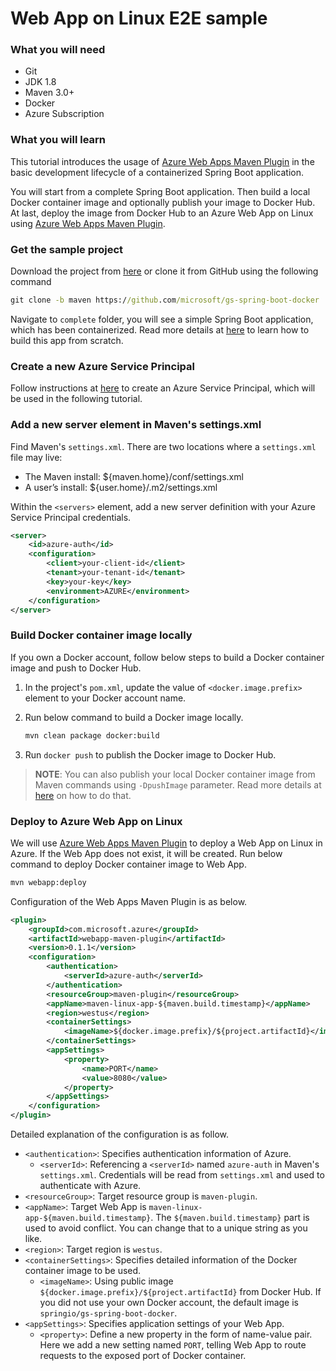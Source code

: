 # Web App on Linux E2E sample

### What you will need
- Git
- JDK 1.8
- Maven 3.0+
- Docker
- Azure Subscription

### What you will learn
This tutorial introduces the usage of [Azure Web Apps Maven Plugin](https://github.com/Microsoft/azure-maven-plugins/tree/master/webapp-maven-plugin) 
in the basic development lifecycle of a containerized Spring Boot application. 

You will start from a complete Spring Boot application. 
Then build a local Docker container image and optionally publish your image to Docker Hub.
At last, deploy the image from Docker Hub to an Azure Web App on Linux using [Azure Web Apps Maven Plugin](https://github.com/Microsoft/azure-maven-plugins/tree/master/webapp-maven-plugin).


### Get the sample project
Download the project from [here](https://github.com/Microsoft/gs-spring-boot-docker) or clone it from GitHub using the following command
 
```cmd
git clone -b maven https://github.com/microsoft/gs-spring-boot-docker 
```

Navigate to `complete` folder, you will see a simple Spring Boot application, which has been containerized.
Read more details at [here](https://spring.io/guides/gs/spring-boot-docker/) to learn how to build this app from scratch.

### Create a new Azure Service Principal
Follow instructions at [here](https://docs.microsoft.com/cli/azure/create-an-azure-service-principal-azure-cli#create-the-service-principal) 
to create an Azure Service Principal, which will be used in the following tutorial.

### Add a new server element in Maven's settings.xml
Find Maven's `settings.xml`. There are two locations where a `settings.xml` file may live:
- The Maven install: ${maven.home}/conf/settings.xml
- A user’s install: ${user.home}/.m2/settings.xml

Within the `<servers>` element, add a new server definition with your Azure Service Principal credentials.

```xml
<server>
    <id>azure-auth</id>
    <configuration>
        <client>your-client-id</client>
        <tenant>your-tenant-id</tenant>
        <key>your-key</key>
        <environment>AZURE</environment>
    </configuration>
</server>
```

### Build Docker container image locally

If you own a Docker account, follow below steps to build a Docker container image and push to Docker Hub.

1. In the project's `pom.xml`, update the value of `<docker.image.prefix>` element to your Docker account name.
1. Run below command to build a Docker image locally.

    ```cmd
    mvn clean package docker:build
    ```

1. Run `docker push` to publish the Docker image to Docker Hub.

> **NOTE**:
> You can also publish your local Docker container image from Maven commands using `-DpushImage` parameter.
> Read more details at [here](https://github.com/spotify/docker-maven-plugin#authentication) on how to do that. 

### Deploy to Azure Web App on Linux
We will use [Azure Web Apps Maven Plugin](https://github.com/Microsoft/azure-maven-plugins/tree/master/webapp-maven-plugin) to deploy a Web App on Linux in Azure. If the Web App does not exist, it will be created.
Run below command to deploy Docker container image to Web App. 

```cmd
mvn webapp:deploy
```

Configuration of the Web Apps Maven Plugin is as below.

```xml
<plugin>
    <groupId>com.microsoft.azure</groupId>
    <artifactId>webapp-maven-plugin</artifactId>
    <version>0.1.1</version>
    <configuration>
        <authentication>
            <serverId>azure-auth</serverId>
        </authentication>
        <resourceGroup>maven-plugin</resourceGroup>
        <appName>maven-linux-app-${maven.build.timestamp}</appName>
        <region>westus</region>
        <containerSettings>
            <imageName>${docker.image.prefix}/${project.artifactId}</imageName>
        </containerSettings>
        <appSettings>
            <property>
                <name>PORT</name>
                <value>8080</value>
            </property>
        </appSettings>
    </configuration>
</plugin>
```

Detailed explanation of the configuration is as follow.

- `<authentication>`: Specifies authentication information of Azure.
    - `<serverId>`: Referencing a `<serverId>` named `azure-auth` in Maven's `settings.xml`. Credentials will be read from `settings.xml` and used to authenticate with Azure.
- `<resourceGroup>`: Target resource group is `maven-plugin`.
- `<appName>`: Target Web App is `maven-linux-app-${maven.build.timestamp}`. The `${maven.build.timestamp}` part is used to avoid conflict. You can change that to a unique string as you like.
- `<region>`: Target region is `westus`.
- `<containerSettings>`: Specifies detailed information of the Docker container image to be used.
    - `<imageName>`: Using public image `${docker.image.prefix}/${project.artifactId}` from Docker Hub.
                     If you did not use your own Docker account, the default image is `springio/gs-spring-boot-docker`.
- `<appSettings>`: Specifies application settings of your Web App.
    - `<property>`: Define a new property in the form of name-value pair.
                    Here we add a new setting named `PORT`, telling Web App to route requests to the exposed port of Docker container. 
